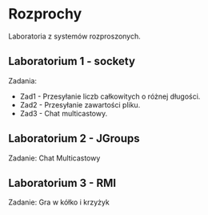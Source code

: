 # Rozprochy

Laboratoria z systemów rozproszonych.

## Laboratorium 1 - sockety

Zadania:

* Zad1 - Przesyłanie liczb całkowitych o różnej długości.
* Zad2 - Przesyłanie zawartości pliku.
* Zad3 - Chat multicastowy.

## Laboratorium 2 - JGroups

Zadanie: Chat Multicastowy 

## Laboratorium 3 - RMI

Zadanie: Gra w kółko i krzyżyk
